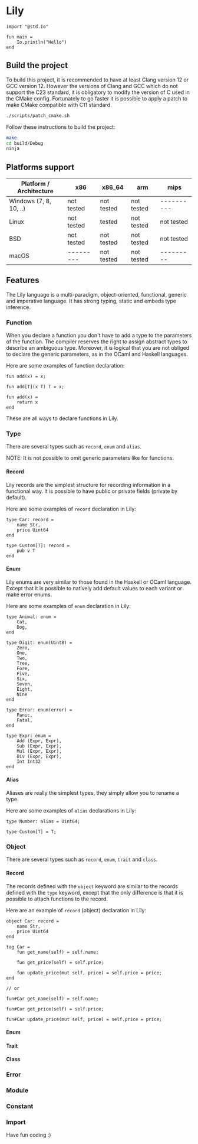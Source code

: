 # Lily

```lily
import "@std.Io"

fun main =
	Io.println("Hello")
end
```

## Build the project

To build this project, it is recommended to have at least Clang version 12 or GCC version 12. However the versions of Clang and GCC which do not support the C23 standard, it is obligatory to modify the version of C used in the CMake config. Fortunately to go faster it is possible to apply a patch to make CMake compatible with C11 standard.

```bash
./scripts/patch_cmake.sh
```

Follow these instructions to build the project:

```bash
make
cd build/Debug
ninja
```

## Platforms support

| Platform / Architecture | x86        | x86_64     | arm        | mips       |
|-------------------------|------------|------------|------------|------------|
| Windows (7, 8, 10, ..)  | not tested | not tested | not tested | ---------- |
| Linux                   | not tested | tested     | not tested | not tested |
| BSD                     | not tested | not tested | not tested | not tested |
| macOS                   | ---------  | not tested | not tested | ---------  |

## Features

The Lily language is a multi-paradigm, object-oriented, functional, generic and imperative language. It has strong typing, static and embeds type inference.

### Function

When you declare a function you don't have to add a type to the parameters of the function. The compiler reserves the right to assign abstract types to describe an ambiguous type. Moreover, it is logical that you are not obliged to declare the generic parameters, as in the OCaml and Haskell languages.

Here are some examples of function declaration:

```lily
fun add(x) = x;
```

```lily
fun add[T](x T) T = x;
```

```lily
fun add(x) =
	return x
end
```

These are all ways to declare functions in Lily.

### Type

There are several types such as `record`, `enum` and `alias`.

NOTE: It is not possible to omit generic parameters like for functions. 

#### Record

Lily records are the simplest structure for recording information in a functional way. It is possible to have public or private fields (private by default). 

Here are some examples of `record` declaration in Lily:

```lily
type Car: record =
	name Str,
	price Uint64
end
```

```lily
type Custom[T]: record =
	pub v T
end
```

#### Enum

Lily enums are very similar to those found in the Haskell or OCaml language. Except that it is possible to natively add default values to each variant or make error enums.

Here are some examples of `enum` declaration in Lily:

```lily
type Animal: enum =
	Cat,
	Dog,
end
```

```lily
type Digit: enum(Uint8) =
	Zero,
	One,
	Two,
	Tree,
	Fore,
	Five,
	Six,
	Seven,
	Eight,
	Nine
end
```

```lily
type Error: enum(error) =
	Panic,
	Fatal,
end
```

```lily
type Expr: enum =
	Add (Expr, Expr),
	Sub (Expr, Expr),
	Mul (Expr, Expr),
	Div (Expr, Expr),
	Int Int32
end
```

#### Alias

Aliases are really the simplest types, they simply allow you to rename a type.

Here are some examples of `alias` declarations in Lily:

```lily
type Number: alias = Uint64;
```

```lily
type Custom[T] = T;
```

### Object

There are several types such as `record`, `enum`, `trait` and `class`.

#### Record

The records defined with the `object` keyword are similar to the records defined with the `type` keyword, except that the only difference is that it is possible to attach functions to the record.

Here are an example of `record` (object) declaration in Lily:

```lily
object Car: record =
	name Str,
	price Uint64
end

tag Car =
	fun get_name(self) = self.name;

	fun get_price(self) = self.price;

	fun update_price(mut self, price) = self.price = price;
end

// or

fun#Car get_name(self) = self.name;

fun#Car get_price(self) = self.price;

fun#Car update_price(mut self, price) = self.price = price;

```

#### Enum 

#### Trait

#### Class

### Error

### Module

### Constant

### Import

Have fun coding :)
